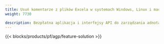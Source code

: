 ```yaml
---
title: Usuń komentarze z plików Excela w systemach Windows, Linux i macOS 
weight: 7730

description: Bezpłatna aplikacja i interfejsy API do zarządzania adnotacjami i komentarzami Excel XLS, XLSX i ODS
---
```

{{< blocks/products/pf/agp/feature-solution >}} 

